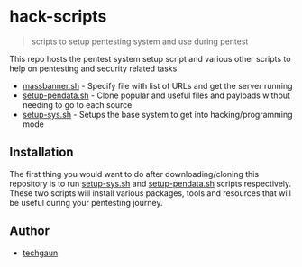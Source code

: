 # hack-scripts

> scripts to setup pentesting system and use during pentest

This repo hosts the pentest system setup script and various other scripts to help on pentesting and security related tasks.

- [massbanner.sh](massbanner.sh) - Specify file with list of URLs and get the server running
- [setup-pendata.sh](setup-pendata.sh) - Clone popular and useful files and payloads without needing to go to each source
- [setup-sys.sh](setup-sys.sh) - Setups the base system to get into hacking/programming mode

## Installation

The first thing you would want to do after downloading/cloning this repository is to run [setup-sys.sh](setup-sys.sh) and [setup-pendata.sh](setup-pendata.sh) scripts respectively. These two scripts will install various packages, tools and resources that will be useful during your pentesting journey.

## Author

- [techgaun](https://github.com/techgaun)

